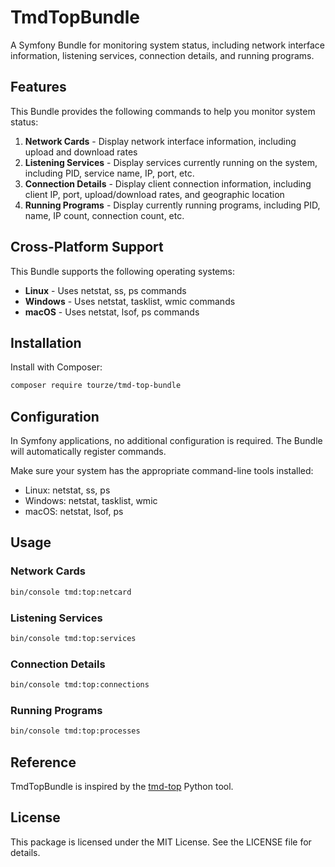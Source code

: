 # TmdTopBundle

A Symfony Bundle for monitoring system status, including network interface information, listening services, connection details, and running programs.

## Features

This Bundle provides the following commands to help you monitor system status:

1. **Network Cards** - Display network interface information, including upload and download rates
2. **Listening Services** - Display services currently running on the system, including PID, service name, IP, port, etc.
3. **Connection Details** - Display client connection information, including client IP, port, upload/download rates, and geographic location
4. **Running Programs** - Display currently running programs, including PID, name, IP count, connection count, etc.

## Cross-Platform Support

This Bundle supports the following operating systems:

- **Linux** - Uses netstat, ss, ps commands
- **Windows** - Uses netstat, tasklist, wmic commands
- **macOS** - Uses netstat, lsof, ps commands

## Installation

Install with Composer:

```bash
composer require tourze/tmd-top-bundle
```

## Configuration

In Symfony applications, no additional configuration is required. The Bundle will automatically register commands.

Make sure your system has the appropriate command-line tools installed:
- Linux: netstat, ss, ps
- Windows: netstat, tasklist, wmic
- macOS: netstat, lsof, ps

## Usage

### Network Cards

```bash
bin/console tmd:top:netcard
```

### Listening Services

```bash
bin/console tmd:top:services
```

### Connection Details

```bash
bin/console tmd:top:connections
```

### Running Programs

```bash
bin/console tmd:top:processes
```

## Reference

TmdTopBundle is inspired by the [tmd-top](https://github.com/CDWEN0526/tmd-top) Python tool.

## License

This package is licensed under the MIT License. See the LICENSE file for details.
